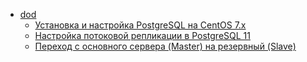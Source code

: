 * [dod](db/dod) 
    * [Установка и настройка PostgreSQL на CentOS 7.x](db/dod/10003.postgres_setup.md) 
    * [Настройка потоковой репликации в PostgreSQL 11](db/dod/10003.postgres_setup.md) 
    * [Переход с основного сервера (Master) на резервный (Slave)](db/dod/10003.postgres_setup.md) 
